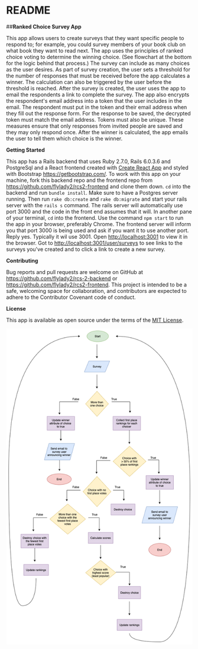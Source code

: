# README


##**Ranked Choice Survey App**

This app allows users to create surveys that they want specific people to respond to; for example, you could survey members of your book club on what book they want to read next.  The app uses the principles of ranked choice voting to determine the winning choice.  (See flowchart at the bottom for the logic behind that process.)  The survey can include as many choices as the user desires. As part of survey creation, the user sets a threshold for the number of responses that must be received before the app calculates a winner.  The calculation can also be triggered by the user before the threshold is reached.  After the survey is created, the user uses the app to email the respondents a link to complete the survey.  The app also encrypts the respondent's email address into a token that the user includes in the email.  The respondent must put in the token and their email address when they fill out the response form.  For the response to be saved, the decrypted token must match the email address.  Tokens must also be unique.  These measures ensure that only responses from invited people are saved and they may only respond once. After the winner is calculated, the app emails the user to tell them which choice is the winner.

**Getting Started**

This app has a Rails backend that uses Ruby 2.7.0, Rails 6.0.3.6 and PostgreSql and a React frontend created with [Create React App](https://github.com/facebook/create-react-app) and styled with Bootstrap https://getbootstrap.com/. To work with this app on your machine, fork this backend repo and the frontend repo from https://github.com/flylady2/rcs2-frontend and clone them down.  `cd` into the backend and run `bundle install`.  Make sure to have a Postgres server running. Then run `rake db:create` and `rake db:migrate` and start your rails server with the `rails s` command.  The rails server will automatically use port 3000 and the code in the front end assumes that it will.  In another pane of your terminal, `cd` into the frontend.  Use the command `npm start` to run the app in your browser, preferably Chrome.  The frontend server will inform you that port 3000 is being used and ask if you want it to use another port.  Reply yes.  Typically it wil use 3001.  Open [http://localhost:3001](http://localhost:3001) to view it in the browser.  Got to [http://localhost:3001/user/surveys](http://localhost:3001/user/surveys) to see links to the surveys you've created and to click a link to create a new survey.

**Contributing**

Bug reports and pull requests are welcome on GitHub at https://github.com/flylady2/rcs-2-backend or https://github.com/flylady2/rcs2-frontend. This project is intended to be a safe, welcoming space for collaboration, and contributors are expected to adhere to the Contributor Covenant code of conduct.

**License**

This app is available as open source under the terms of the [MIT License](https://opensource.org/licenses/MIT).

![Flowchart](Flowchartv5.png)
